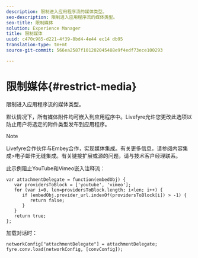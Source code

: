 ```yaml
---
description: 限制进入应用程序流的媒体类型。
seo-description: 限制进入应用程序流的媒体类型。
seo-title: 限制媒体
solution: Experience Manager
title: 限制媒体
uuid: c470c985-d221-4f39-8bd4-4e44 ec14 db95
translation-type: tm+mt
source-git-commit: 566ea2587f101202045488e9f4edf73ece100293

---
```



# 限制媒体{#restrict-media}

限制进入应用程序流的媒体类型。

默认情况下，所有媒体附件均可嵌入到应用程序中。Livefyre允许您更改此选项以防止用户将选定的附件类型发布到应用程序。

>[!NOTE]
>
>Livefyre合作伙伴与Embey合作，实现媒体集成。有关更多信息，请参阅内容集成>电子邮件无缝集成。有关链接扩展或源的问题，请与技术客户经理联系。

此示例阻止YouTube和Vimeo嵌入注释流：

```
var attachmentDelegate = function(embedObj) { 
   var providersToBlock = ['youtube', 'vimeo']; 
   for (var i=0, len=providersToBlock.length; i<len; i++) { 
      if (embedObj.provider_url.indexOf(providersToBlock[i]) > -1) { 
         return false; 
      } 
   } 
   return true; 
};
```

加载对话时：

```
networkConfig["attachmentDelegate"] = attachmentDelegate; 
fyre.conv.load(networkConfig, [convConfig]);
```

